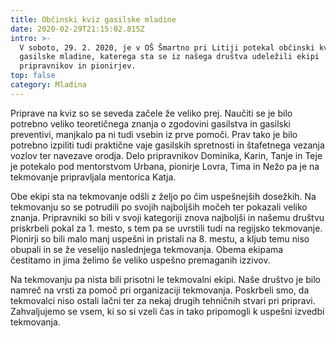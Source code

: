 ```yaml
---
title: Občinski kviz gasilske mladine
date: 2020-02-29T21:15:02.815Z
intro: >-
  V soboto, 29. 2. 2020, je v OŠ Šmartno pri Litiji potekal občinski kviz
  gasilske mladine, katerega sta se iz našega društva udeležili ekipi
  pripravnikov in pionirjev. 
top: false
category: Mladina
---
```

Priprave na kviz so se seveda začele že veliko prej. Naučiti se je bilo potrebno veliko teoretičnega znanja o zgodovini gasilstva in gasilski preventivi, manjkalo pa ni tudi vsebin iz prve pomoči. Prav tako je bilo potrebno izpiliti tudi praktične vaje gasilskih spretnosti in štafetnega vezanja vozlov ter navezave orodja. Delo pripravnikov Dominika, Karin, Tanje in Teje je potekalo pod mentorstvom Urbana, pionirje Lovra, Tima in Nežo pa je na tekmovanje pripravljala mentorica Katja.

Obe ekipi sta na tekmovanje odšli z željo po čim uspešnejših dosežkih. Na tekmovanju so se potrudili po svojih najboljših močeh ter pokazali veliko znanja. Pripravniki so bili v svoji kategoriji znova najboljši in našemu društvu priskrbeli pokal za 1. mesto, s tem pa se uvrstili tudi na regijsko tekmovanje. Pionirji so bili malo manj uspešni in pristali na 8. mestu, a kljub temu niso obupali in se že veselijo naslednjega tekmovanja. Obema ekipama čestitamo in jima želimo še veliko uspešno premaganih izzivov.

Na tekmovanju pa nista bili prisotni le tekmovalni ekipi. Naše društvo je bilo namreč na vrsti za pomoč pri organizaciji tekmovanja. Poskrbeli smo, da tekmovalci niso ostali lačni ter za nekaj drugih tehničnih stvari pri pripravi. Zahvaljujemo se vsem, ki so si vzeli čas in tako pripomogli k uspešni izvedbi tekmovanja.
